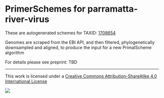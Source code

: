 # PrimerSchemes for parramatta-river-virus

These are autogenerated schemes for TAXID: [1708654](https://www.ncbi.nlm.nih.gov/Taxonomy/Browser/wwwtax.cgi?mode=Info&id=1708654&lvl=3&lin=f&keep=1&srchmode=1&unlock)

Genomes are scraped from the EBI API, and then filtered, phylogenetically downsampled and aligned, to produce the input for a new PrimalScheme algorithm

For details please see preprint: TBD

------------------------------------------------------------------------

This work is licensed under a [Creative Commons Attribution-ShareAlike 4.0 International License](http://creativecommons.org/licenses/by-sa/4.0/) 

![](https://i.creativecommons.org/l/by-sa/4.0/88x31.png)